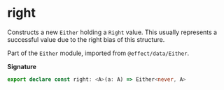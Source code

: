 # right

Constructs a new `Either` holding a `Right` value. This usually represents a successful value due to the right bias
of this structure.

Part of the `Either` module, imported from `@effect/data/Either`.

**Signature**

```ts
export declare const right: <A>(a: A) => Either<never, A>
```

